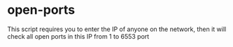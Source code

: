 # open-ports
This script requires you to enter the IP of anyone on the network, then it will check all open ports in this IP from 1 to 6553 port 
